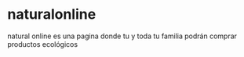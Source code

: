 # naturalonline
natural online es una pagina donde tu y toda tu familia podrán comprar productos ecológicos
